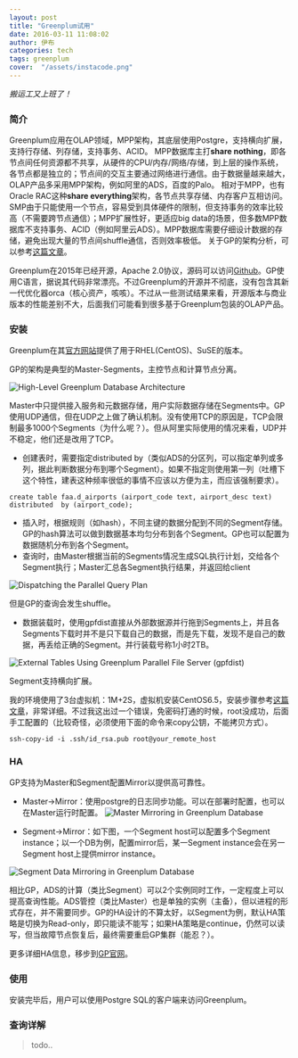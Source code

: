 ```yaml
---
layout: post
title: "Greenplum试用"
date: 2016-03-11 11:08:02
author: 伊布
categories: tech
tags: greenplum
cover:  "/assets/instacode.png"
---
```


*搬运工又上班了！*

### 简介
Greenplum应用在OLAP领域，MPP架构，其底层使用Postgre，支持横向扩展，支持行存储、列存储，支持事务、ACID。
MPP数据库主打**share nothing**，即各节点间任何资源都不共享，从硬件的CPU/内存/网络/存储，到上层的操作系统，各节点都是独立的；节点间的交互主要通过网络进行通信。由于数据量越来越大，OLAP产品多采用MPP架构，例如阿里的ADS，百度的Palo。
相对于MPP，也有Oracle RAC这种**share everything**架构，各节点共享存储、内存客户互相访问。SMP由于只能使用一个节点，容易受到具体硬件的限制，但支持事务的效率比较高（不需要跨节点通信）；MPP扩展性好，更适应big data的场景，但多数MPP数据库不支持事务、ACID（例如阿里云ADS）。MPP数据库需要仔细设计数据的存储，避免出现大量的节点间shuffle通信，否则效率极低。
关于GP的架构分析，可以参考[这篇文章](http://www.cnblogs.com/daduxiong/archive/2010/10/13/1850411.html)。

Greenplum在2015年已经开源，Apache 2.0协议，源码可以访问[Github](https://github.com/greenplum-db/gpdb)。GP使用C语言，据说其代码非常漂亮。不过Greenplum的开源并不彻底，没有包含其新一代优化器orca（核心资产，咳咳）。不过从一些测试结果来看，开源版本与商业版本的性能差别不大，后面我们可能看到很多基于Greenplum包装的OLAP产品。



### 安装
Greenplum在其[官方网站](https://network.pivotal.io/products/pivotal-gpdb#/releases/669/file_groups/348)提供了用于RHEL(CentOS)、SuSE的版本。

GP的架构是典型的Master-Segments，主控节点和计算节点分离。

![High-Level Greenplum Database Architecture](https://raw.githubusercontent.com/greenplum-db/gpdb-sandbox-tutorials/gh-pages/images/highlevel_arch.jpg)

Master中只提供接入服务和元数据存储，用户实际数据存储在Segments中。GP使用UDP通信，但在UDP之上做了确认机制。没有使用TCP的原因是，TCP会限制最多1000个Segments（为什么呢？）。但从阿里实际使用的情况来看，UDP并不稳定，他们还是改用了TCP。

- 创建表时，需要指定distributed by（类似ADS的分区列，可以指定单列或多列，据此判断数据分布到哪个Segment）。如果不指定则使用第一列（吐槽下这个特性，建表这种频率很低的事情不应该以方便为主，而应该强制要求）。

```
create table faa.d_airports (airport_code text, airport_desc text) distributed  by (airport_code);
```

- 插入时，根据规则（如hash），不同主键的数据分配到不同的Segment存储。GP的hash算法可以做到数据基本均匀分布到各个Segment。GP也可以配置为数据随机分布到各个Segment。
- 查询时，由Master根据当前的Segments情况生成SQL执行计划，交给各个Segment执行；Master汇总各Segment执行结果，并返回给client

![Dispatching the Parallel Query Plan](https://raw.githubusercontent.com/greenplum-db/gpdb-sandbox-tutorials/gh-pages/images/dispatch.jpg)

但是GP的查询会发生shuffle。

- 数据装载时，使用gpfdist直接从外部数据源并行拖到Segments上，并且各Segments下载时并不是只下载自己的数据，而是先下载，发现不是自己的数据，再丢给正确的Segment。并行装载号称1小时2TB。

![External Tables Using Greenplum Parallel File Server (gpfdist)](https://raw.githubusercontent.com/greenplum-db/gpdb-sandbox-tutorials/gh-pages/images/ext_tables.jpg)


Segment支持横向扩展。

我的环境使用了3台虚拟机：1M+2S，虚拟机安装CentOS6.5，安装步骤参考[这篇文章](http://blog.csdn.net/gnail_oug/article/details/46945283)，非常详细。不过我这出过一个错误，免密码打通的时候，root没成功，后面手工配置的（比较奇怪，必须使用下面的命令来copy公钥，不能拷贝方式）。
```
ssh-copy-id -i .ssh/id_rsa.pub root@your_remote_host
```

### HA
GP支持为Master和Segment配置Mirror以提供高可靠性。

- Master->Mirror：使用postgre的日志同步功能。可以在部署时配置，也可以在Master运行时配置。
![Master Mirroring in Greenplum Database](http://gpdb.docs.pivotal.io/4330/graphics/standby_master.jpg)

- Segment->Mirror：如下图，一个Segment host可以配置多个Segment instance；以一个DB为例，配置mirror后，某一Segment instance会在另一Segment host上提供mirror instance。

![Segment Data Mirroring in Greenplum Database ](http://gpdb.docs.pivotal.io/4330/graphics/mirrorsegs.png)

相比GP，ADS的计算（类比Segment）可以2个实例同时工作，一定程度上可以提高查询性能。ADS管控（类比Master）也是单独的实例（主备），但以进程的形式存在，并不需要同步。GP的HA设计的不算太好，以Segment为例，默认HA策略是切换为Read-only，即只能读不能写；如果HA策略是continue，仍然可以读写，但当故障节点恢复后，最终需要重启GP集群（能忍？）。

更多详细HA信息，移步到[GP官网](http://gpdb.docs.pivotal.io/4330/admin_guide/managing/highavail.html)。

### 使用
安装完毕后，用户可以使用Postgre SQL的客户端来访问Greenplum。

### 查询详解

> todo..




